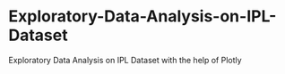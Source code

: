 # Exploratory-Data-Analysis-on-IPL-Dataset
Exploratory Data Analysis on IPL Dataset with the help of Plotly
